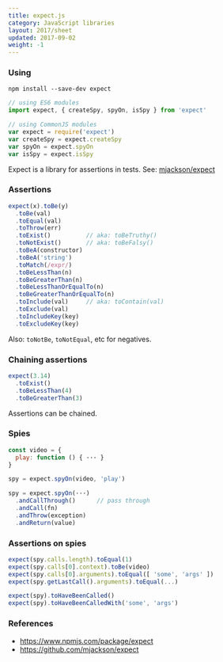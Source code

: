 ```yaml
---
title: expect.js
category: JavaScript libraries
layout: 2017/sheet
updated: 2017-09-02
weight: -1
---
```


### Using

```
npm install --save-dev expect
```


```js
// using ES6 modules
import expect, { createSpy, spyOn, isSpy } from 'expect'
```

```js
// using CommonJS modules
var expect = require('expect')
var createSpy = expect.createSpy
var spyOn = expect.spyOn
var isSpy = expect.isSpy
```

Expect is a library for assertions in tests.
See: [mjackson/expect](https://github.com/mjackson/expect)

### Assertions

```js
expect(x).toBe(y)
  .toBe(val)
  .toEqual(val)
  .toThrow(err)
  .toExist()          // aka: toBeTruthy()
  .toNotExist()       // aka: toBeFalsy()
  .toBeA(constructor)
  .toBeA('string')
  .toMatch(/expr/)
  .toBeLessThan(n)
  .toBeGreaterThan(n)
  .toBeLessThanOrEqualTo(n)
  .toBeGreaterThanOrEqualTo(n)
  .toInclude(val)     // aka: toContain(val)
  .toExclude(val)
  .toIncludeKey(key)
  .toExcludeKey(key)
```

Also: `toNotBe`, `toNotEqual`, etc for negatives.

### Chaining assertions

```js
expect(3.14)
  .toExist()
  .toBeLessThan(4)
  .toBeGreaterThan(3)
```

Assertions can be chained.

### Spies

```js
const video = {
  play: function () { ··· }
}
```


```js
spy = expect.spyOn(video, 'play')
```

```js
spy = expect.spyOn(···)
  .andCallThrough()      // pass through
  .andCall(fn)
  .andThrow(exception)
  .andReturn(value)
```

### Assertions on spies

```js
expect(spy.calls.length).toEqual(1)
expect(spy.calls[0].context).toBe(video)
expect(spy.calls[0].arguments).toEqual([ 'some', 'args' ])
expect(spy.getLastCall().arguments).toEqual(...)
```

```js
expect(spy).toHaveBeenCalled()
expect(spy).toHaveBeenCalledWith('some', 'args')
```

### References

- <https://www.npmjs.com/package/expect>
- <https://github.com/mjackson/expect>
